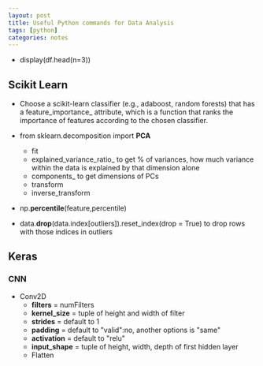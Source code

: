 ```yaml
---
layout: post
title: Useful Python commands for Data Analysis
tags: [python]
categories: notes
---
```


* display(df.head(n=3))


## Scikit Learn

* Choose a scikit-learn classifier (e.g., adaboost, random forests) that has a feature_importance_ attribute, which is a function that ranks the importance of features according to the chosen classifier.
* from sklearn.decomposition import **PCA**
    * fit
    * explained_variance_ratio_  to get % of variances, how much variance within the data is explained by that dimension alone
    * components_ to get dimensions of PCs
    * transform
    * inverse_transform


* np.**percentile**(feature,percentile)

* data.**drop**(data.index[outliers]).reset_index(drop = True) to drop rows with those indices in outliers 


## Keras
### CNN
- Conv2D
    * **filters** = numFilters
    * **kernel_size** = tuple of height and width of filter
    * **strides** = default to 1
    * **padding** = default to "valid":no, another options is "same"
    * **activation** = default to "relu"
    * **input_shape** = tuple of height, width, depth of first hidden layer
    * Flatten